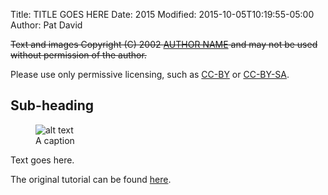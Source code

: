 Title: TITLE GOES HERE
Date: 2015
Modified: 2015-10-05T10:19:55-05:00
Author: Pat David


<del>Text and images Copyright (C) 2002 [AUTHOR NAME](mailto:AUTHOR@DOMAIN.NAME) and may not be used without permission of the author.</del>

Please use only permissive licensing, such as [CC-BY](http://creativecommons.org/licenses/by/4.0/) or [CC-BY-SA](http://creativecommons.org/licenses/by-sa/4.0/).

## Sub-heading

<figure>
<img src="{filename}src.png" alt="alt text"/>
<figcaption>
A caption
</figcaption>
</figure>

Text goes here.

The original tutorial can be found [here](http://www.gimp.org/tutorials).


